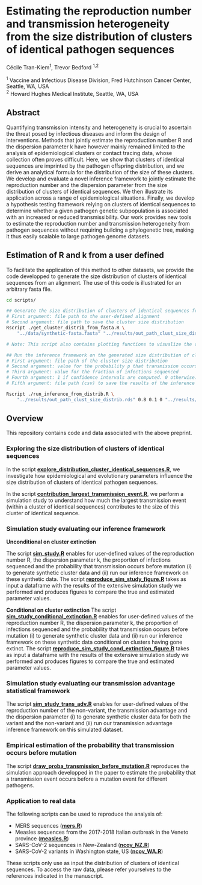 # Estimating the reproduction number and transmission heterogeneity from the size distribution of clusters of identical pathogen sequences

Cécile Tran-Kiem<sup>1</sup>, Trevor Bedford <sup>1,2</sup>

<sup>1</sup> Vaccine and Infectious Disease Division, Fred Hutchinson Cancer Center, Seattle, WA, USA <br>
<sup>2</sup> Howard Hughes Medical Institute, Seattle, WA, USA

## Abstract

Quantifying transmission intensity and heterogeneity is crucial to ascertain the threat posed by infectious diseases and inform the design of interventions. Methods that jointly estimate the reproduction number R and the dispersion parameter k have however mainly remained limited to the analysis of epidemiological clusters or contact tracing data, whose collection often proves difficult. Here, we show that clusters of identical sequences are imprinted by the pathogen offspring distribution, and we derive an analytical formula for the distribution of the size of these clusters. We develop and evaluate a novel inference framework to jointly estimate the reproduction number and the dispersion parameter from the size distribution of clusters of identical sequences. We then illustrate its application across a range of epidemiological situations. Finally, we develop a hypothesis testing framework relying on clusters of identical sequences to determine whether a given pathogen genetic subpopulation is associated with an increased or reduced transmissibility. Our work provides new tools to estimate the reproduction number and transmission heterogeneity from pathogen sequences without requiring building a phylogenetic tree, making it thus easily scalable to large pathogen genome datasets. 

## Estimation of R and k from a user defined

To facilitate the application of this method to other datasets, we provide the code developped to generate the size distribution of clusters of identical sequences from an alignment. The use of this code is illustrated for an arbitrary fasta file. 

```bash
cd scripts/

## Generate the size distribution of clusters of identical sequences from an alignment. 
# First argument: file path to the user-defined alignment
# Second argument: file path to save the cluster size distribution
Rscript ./get_cluster_distrib_from_fasta.R \
    "../data/synthetic-fasta.fasta" "../results/out_path_clust_size_distrib.rds"

# Note: This script also contains plotting functions to visualize the cluster size distribution.

## Run the inference framework on the generated size distribution of clusters of identical sequences
# First argument: file path of the cluster size distribution
# Second argument: value for the probability p that transmission occurs before mutation
# Third argument: value for the fraction of infections sequenced
# Fourth argument: 1 if confidence intervals are computed. 0 otherwise. This is generally the most computationally intensive part.
# Fifth argument: file path (csv) to save the results of the inference

Rscript ./run_inference_from_distrib.R \
    "../results/out_path_clust_size_distrib.rds" 0.8 0.1 0 "../results/out_path_res_inference.csv"
```

## Overview

This repository contains code and data associated with the above preprint.



### Exploring the size distribution of clusters of identical sequences

In the script [**explore_distribution_cluster_identical_sequences.R**](https://github.com/blab/size-genetic-clusters/blob/main/scripts/explore_distribution_cluster_identical_sequences.R), we investigate how epidemiological and evolutionary parameters influence the size distribution of clusters of identical pathogen sequences.

In the script [**contribution_largest_transmission_event.R**](https://github.com/blab/size-genetic-clusters/blob/main/scripts/contribution_largest_transmission_event.R), we perform a simulation study to understand how much the largest transmission event (within a cluster of identical sequences) contributes to the size of this cluster of identical sequence. 

### Simulation study evaluating our inference framework

**Unconditional on cluster extinction**

The script [**sim_study.R**](https://github.com/blab/size-genetic-clusters/blob/main/scripts/sim_study.R) enables for user-defined values of the reproduction number R, the dispersion parameter k, the proportion of infections sequenced and the probability that transmission occurs before mutation (i) to generate synthetic cluster data and (ii) run our inference framework on these synthetic data. The script [**reproduce_sim_study_figure.R**](https://github.com/blab/size-genetic-clusters/blob/main/scripts/reproduce_sim_study_figure.R) takes as input a dataframe with the results of the extensive simulation study we performed and produces figures to compare the true and estimated parameter values. 

**Conditional on cluster extinction**
The script [**sim_study_conditional_extinction.R**](https://github.com/blab/size-genetic-clusters/blob/main/scripts/sim_study_conditional_extinction.R) enables for user-defined values of the reproduction number R, the dispersion parameter k, the proportion of infections sequenced and the probability that transmission occurs before mutation (i) to generate synthetic cluster data and (ii) run our inference framework on these synthetic data conditional on clusters having gone extinct. The script [**reproduce_sim_study_cond_extinction_figure.R**](https://github.com/blab/size-genetic-clusters/blob/main/scripts/reproduce_sim_study_cond_extinction_figure.R) takes as input a dataframe with the results of the extensive simulation study we performed and produces figures to compare the true and estimated parameter values. 

### Simulation study evaluating our transmission advantage statistical framework
The script [**sim_study_trans_adv.R**](https://github.com/blab/size-genetic-clusters/blob/main/scripts/sim_study_trans_adv.R) enables for user-defined values of the reproduction number of the non-variant, the transmission advantage and the dispersion parameter (i) to generate synthetic cluster data for both the variant and the non-variant and (ii) run our transmission advantage inference framework on this simulated dataset.

### Empirical estimation of the probability that transmission occurs before mutation

The script [**draw_proba_transmission_before_mutation.R**](https://github.com/blab/size-genetic-clusters/blob/main/scripts/draw_proba_transmission_before_mutation.R) reproduces the simulation approach developped in the paper to estimate the probability that a transmission event occurs before a mutation event for different pathogens. 

### Application to real data

The following scripts can be used to reproduce the analysis of:
- MERS sequences ([**mers.R**](https://github.com/blab/size-genetic-clusters/blob/main/scripts/mers.R))
- Measles sequences from the 2017-2018 Italian outbreak in the Veneto province ([**measles.R**](https://github.com/blab/size-genetic-clusters/blob/main/scripts/measles.R))
- SARS-CoV-2 sequences in New-Zealand  ([**ncov_NZ.R**](https://github.com/blab/size-genetic-clusters/blob/main/scripts/ncov_NZ.R))
- SARS-CoV-2 variants in Washington state, US ([**ncov_WA.R**](https://github.com/blab/size-genetic-clusters/blob/main/scripts/ncov_WA.R))

These scripts only use as input the distribution of clusters of identical sequences. To access the raw data, please refer yourselves to the references indicated in the manuscript.